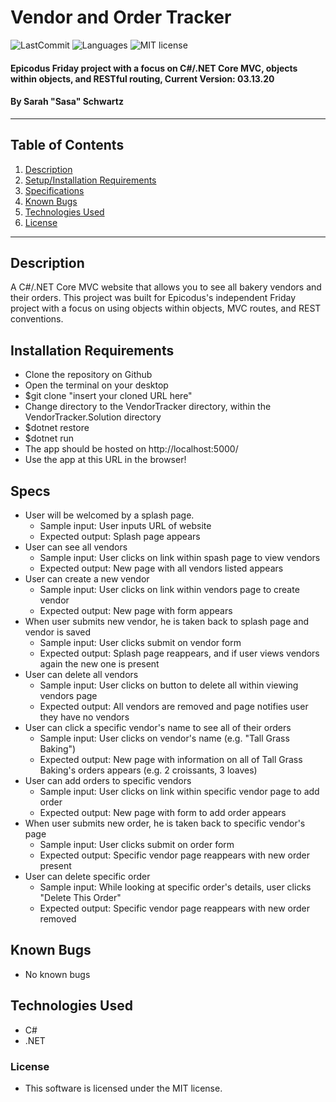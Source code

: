 # Vendor and Order Tracker

![LastCommit](https://img.shields.io/github/last-commit/seschwartz8/VendorTracker.Solution)
![Languages](https://img.shields.io/github/languages/top/seschwartz8/VendorTracker.Solution)
![MIT license](https://img.shields.io/badge/License-MIT-orange.svg)

#### Epicodus Friday project with a focus on C#/.NET Core MVC, objects within objects, and RESTful routing, Current Version: 03.13.20

#### By Sarah "Sasa" Schwartz

---

## Table of Contents

1. [Description](#description)
2. [Setup/Installation Requirements](#installation-requirements)
3. [Specifications](#specs)
4. [Known Bugs](#known-bugs)
5. [Technologies Used](#technologies-used)
6. [License](#license)

---

## Description

A C#/.NET Core MVC website that allows you to see all bakery vendors and their orders. This project was built for Epicodus's independent Friday project with a focus on using objects within objects, MVC routes, and REST conventions.

## Installation Requirements

- Clone the repository on Github
- Open the terminal on your desktop
- \$git clone "insert your cloned URL here"
- Change directory to the VendorTracker directory, within the VendorTracker.Solution directory
- \$dotnet restore
- \$dotnet run
- The app should be hosted on http://localhost:5000/
- Use the app at this URL in the browser!

## Specs

- User will be welcomed by a splash page.
  - Sample input: User inputs URL of website
  - Expected output: Splash page appears
- User can see all vendors
  - Sample input: User clicks on link within spash page to view vendors
  - Expected output: New page with all vendors listed appears
- User can create a new vendor
  - Sample input: User clicks on link within vendors page to create vendor
  - Expected output: New page with form appears
- When user submits new vendor, he is taken back to splash page and vendor is saved
  - Sample input: User clicks submit on vendor form
  - Expected output: Splash page reappears, and if user views vendors again the new one is present
- User can delete all vendors
  - Sample input: User clicks on button to delete all within viewing vendors page
  - Expected output: All vendors are removed and page notifies user they have no vendors
- User can click a specific vendor's name to see all of their orders
  - Sample input: User clicks on vendor's name (e.g. "Tall Grass Baking")
  - Expected output: New page with information on all of Tall Grass Baking's orders appears (e.g. 2 croissants, 3 loaves)
- User can add orders to specific vendors
  - Sample input: User clicks on link within specific vendor page to add order
  - Expected output: New page with form to add order appears
- When user submits new order, he is taken back to specific vendor's page
  - Sample input: User clicks submit on order form
  - Expected output: Specific vendor page reappears with new order present
- User can delete specific order
  - Sample input: While looking at specific order's details, user clicks "Delete This Order"
  - Expected output: Specific vendor page reappears with new order removed

## Known Bugs

- No known bugs

## Technologies Used

- C#
- .NET

### License

- This software is licensed under the MIT license.
